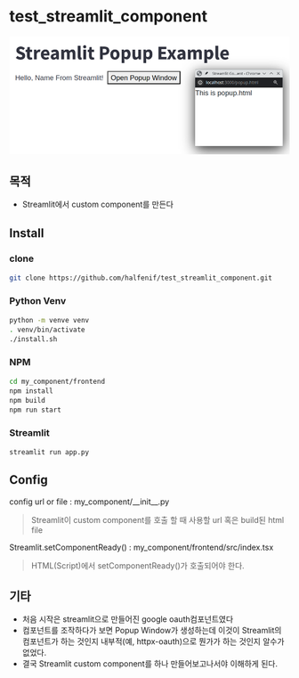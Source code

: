 # test_streamlit_component

![](doc/screen.01.png)

## 목적
- Streamlit에서 custom component를 만든다

## Install
### clone
```bash
git clone https://github.com/halfenif/test_streamlit_component.git
```

### Python Venv
```bash
python -m venve venv
. venv/bin/activate
./install.sh
```

### NPM
```bash
cd my_component/frontend
npm install
npm build
npm run start
```

### Streamlit
```bash
streamlit run app.py

```

## Config
config url or file : my_component/\_\_init__.py
> Streamlit이 custom component를 호출 할 때 사용할 url 혹은 build된 html file

Streamlit.setComponentReady() : my_component/frontend/src/index.tsx
> HTML(Script)에서 setComponentReady()가 호출되어야 한다.

## 기타
- 처음 시작은 streamlit으로 만들어진 google oauth컴포넌트였다
- 컴포넌트를 조작하다가 보면 Popup Window가 생성하는데 이것이 Streamlit의 컴포넌트가 하는 것인지 내부적(예, httpx-oauth)으로 뭔가가 하는 것인지 알수가 없었다.
- 결국 Streamlit custom component를 하나 만들어보고나서야 이해하게 된다.
